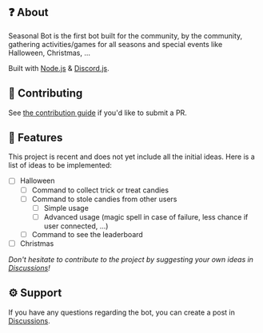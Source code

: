 
## :question: About
Seasonal Bot is the first bot built for the community, by the community, gathering activities/games for all seasons and
special events like Halloween, Christmas, ...

Built with [Node.js](https://github.com/nodejs/node) & [Discord.js](https://github.com/discordjs/discord.js).

## :handshake: Contributing
See [the contribution guide][contributing] if you'd like to submit a PR.

## :dart: Features
This project is recent and does not yet include all the initial ideas. Here is a list of ideas to be implemented:
- [ ] Halloween
  - [ ] Command to collect trick or treat candies
  - [ ] Command to stole candies from other users
    - [ ] Simple usage
    - [ ] Advanced usage (magic spell in case of failure, less chance if user connected, ...)
  - [ ] Command to see the leaderboard
- [ ] Christmas

*Don't hesitate to contribute to the project by suggesting your own ideas in [Discussions][discussions]!*

## :gear: Support
If you have any questions regarding the bot, you can create a post in [Discussions][discussions].

[contributing]: https://github.com/Apokalypt/SeasonalBot/blob/main/.github/CONTRIBUTING.md
[discussions]: https://github.com/Apokalypt/SeasonalBot/discussions

